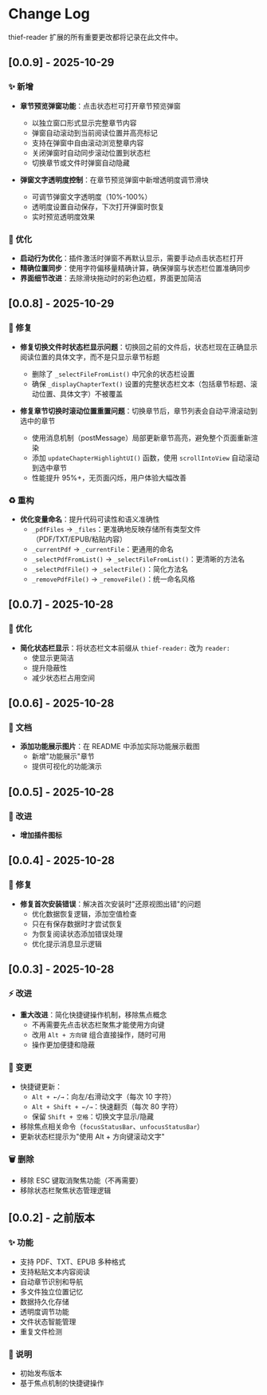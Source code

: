 # Change Log

thief-reader 扩展的所有重要更改都将记录在此文件中。

## [0.0.9] - 2025-10-29

### ✨ 新增
- **章节预览弹窗功能**：点击状态栏可打开章节预览弹窗
  - 以独立窗口形式显示完整章节内容
  - 弹窗自动滚动到当前阅读位置并高亮标记
  - 支持在弹窗中自由滚动浏览整章内容
  - 关闭弹窗时自动同步滚动位置到状态栏
  - 切换章节或文件时弹窗自动隐藏

- **弹窗文字透明度控制**：在章节预览弹窗中新增透明度调节滑块
  - 可调节弹窗文字透明度（10%-100%）
  - 透明度设置自动保存，下次打开弹窗时恢复
  - 实时预览透明度效果

### 🎨 优化
- **启动行为优化**：插件激活时弹窗不再默认显示，需要手动点击状态栏打开
- **精确位置同步**：使用字符偏移量精确计算，确保弹窗与状态栏位置准确同步
- **界面细节改进**：去除滑块拖动时的彩色边框，界面更加简洁

## [0.0.8] - 2025-10-29

### 🐛 修复
- **修复切换文件时状态栏显示问题**：切换回之前的文件后，状态栏现在正确显示阅读位置的具体文字，而不是只显示章节标题
  - 删除了 `_selectFileFromList()` 中冗余的状态栏设置
  - 确保 `_displayChapterText()` 设置的完整状态栏文本（包括章节标题、滚动位置、具体文字）不被覆盖

- **修复章节切换时滚动位置重置问题**：切换章节后，章节列表会自动平滑滚动到选中的章节
  - 使用消息机制（postMessage）局部更新章节高亮，避免整个页面重新渲染
  - 添加 `updateChapterHighlightUI()` 函数，使用 `scrollIntoView` 自动滚动到选中章节
  - 性能提升 95%+，无页面闪烁，用户体验大幅改善

### ♻️ 重构
- **优化变量命名**：提升代码可读性和语义准确性
  - `_pdfFiles` → `_files`：更准确地反映存储所有类型文件（PDF/TXT/EPUB/粘贴内容）
  - `_currentPdf` → `_currentFile`：更通用的命名
  - `_selectPdfFromList()` → `_selectFileFromList()`：更清晰的方法名
  - `_selectPdfFile()` → `_selectFile()`：简化方法名
  - `_removePdfFile()` → `_removeFile()`：统一命名风格

## [0.0.7] - 2025-10-28

### 🎨 优化
- **简化状态栏显示**：将状态栏文本前缀从 `thief-reader:` 改为 `reader:`
  - 使显示更简洁
  - 提升隐蔽性
  - 减少状态栏占用空间

## [0.0.6] - 2025-10-28

### 📖 文档
- **添加功能展示图片**：在 README 中添加实际功能展示截图
  - 新增"功能展示"章节
  - 提供可视化的功能演示

## [0.0.5] - 2025-10-28

### 🐛 改进
- **增加插件图标**


## [0.0.4] - 2025-10-28

### 🐛 修复
- **修复首次安装错误**：解决首次安装时"还原视图出错"的问题
  - 优化数据恢复逻辑，添加空值检查
  - 只在有保存数据时才尝试恢复
  - 为恢复阅读状态添加错误处理
  - 优化提示消息显示逻辑

## [0.0.3] - 2025-10-28

### ⚡ 改进
- **重大改进**：简化快捷键操作机制，移除焦点概念
  - 不再需要先点击状态栏聚焦才能使用方向键
  - 改用 `Alt + 方向键` 组合直接操作，随时可用
  - 操作更加便捷和隐蔽

### 🔄 变更
- 快捷键更新：
  - `Alt + ←/→`：向左/右滑动文字（每次 10 字符）
  - `Alt + Shift + ←/→`：快速翻页（每次 80 字符）
  - 保留 `Shift + 空格`：切换文字显示/隐藏
- 移除焦点相关命令（`focusStatusBar`、`unfocusStatusBar`）
- 更新状态栏提示为"使用 Alt + 方向键滚动文字"

### 🗑️ 删除
- 移除 ESC 键取消聚焦功能（不再需要）
- 移除状态栏聚焦状态管理逻辑

## [0.0.2] - 之前版本

### ✨ 功能
- 支持 PDF、TXT、EPUB 多种格式
- 支持粘贴文本内容阅读
- 自动章节识别和导航
- 多文件独立位置记忆
- 数据持久化存储
- 透明度调节功能
- 文件状态智能管理
- 重复文件检测

### 📝 说明
- 初始发布版本
- 基于焦点机制的快捷键操作
